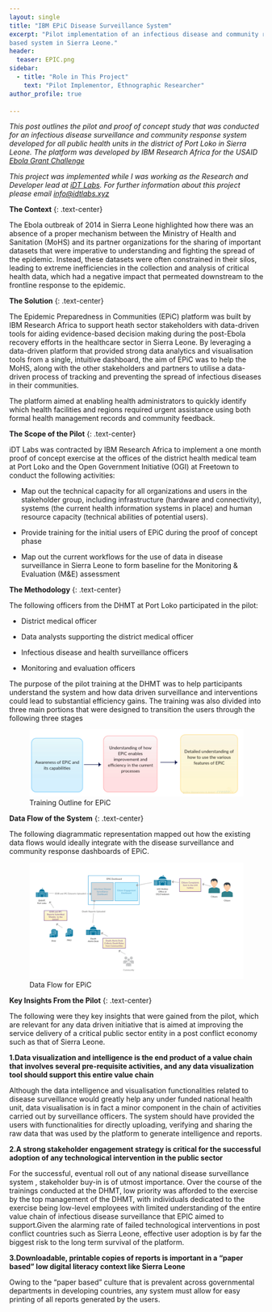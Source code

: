 ```yaml
---
layout: single
title: "IBM EPiC Disease Surveillance System"
excerpt: "Pilot implementation of an infectious disease and community response
based system in Sierra Leone."
header:
  teaser: EPIC.png
sidebar:
  - title: "Role in This Project"
    text: "Pilot Implementor, Ethnographic Researcher"
author_profile: true

---
```


*This post outlines the pilot and proof of concept study that was conducted for an infectious disease 
surveillance and community response system developed for all public health units 
in the district of Port Loko in Sierra Leone. The platform was developed by 
IBM Research Africa for the USAID [Ebola Grant Challenge](http://www.ebolagrandchallenge.net/innovations-3/)*

*This project was implemented while I was working as the Research and Developer
 lead at [iDT Labs](https://idtlabs.xyz). For further information about this 
 project please email info@idtlabs.xyz*


**The Context**
{: .text-center}

The Ebola outbreak of 2014 in Sierra Leone highlighted how there was an absence
of a proper mechanism between the Ministry of Health and Sanitation (MoHS) and
its partner organizations for the sharing of important datasets that were 
imperative to understanding and fighting the spread of the epidemic. Instead, 
these datasets were often constrained in their silos, leading to extreme 
inefficiencies in the collection and analysis of critical health data, which 
had a negative impact that permeated downstream to the frontline response to 
the epidemic.

**The Solution**
{: .text-center}

The Epidemic Preparedness in Communities (EPiC) platform was built by IBM 
Research Africa to support heath sector stakeholders with data-driven tools for
aiding evidence-based decision making during the post-Ebola recovery efforts 
in the healthcare sector in Sierra Leone. By leveraging a data-driven platform 
that provided strong data analytics and visualisation tools from a single, 
intuitive dashboard, the aim of EPiC was to help the MoHS, along 
with the other stakeholders and partners to utilise a data-driven process of 
tracking and preventing the spread of infectious diseases in their communities.

The platform aimed at enabling health administrators to quickly identify which 
health facilities and regions required urgent assistance using both formal 
health management records and community feedback. 

**The Scope of the Pilot**
{: .text-center}

iDT Labs was contracted by IBM Research Africa to implement a one month proof 
of concept exercise at the offices of the district health medical team at Port 
Loko and the Open Government Initiative (OGI) at Freetown to conduct the following 
activities:

* Map out the technical capacity for all organizations and users in the 
stakeholder group, including infrastructure (hardware and connectivity),
systems (the current health information systems in place) and human resource 
capacity (technical abilities of potential users).

* Provide training for the initial users of EPiC during the proof of concept 
phase

* Map out the current workflows for the use of data in disease surveillance in 
Sierra Leone to form baseline for the Monitoring & Evaluation (M&E) assessment

**The Methodology**
{: .text-center}

The following officers from the DHMT at Port Loko participated in the pilot: 

* District medical officer

* Data analysts supporting the district medical officer

* Infectious disease and health surveillance officers

* Monitoring and evaluation officers

The purpose of the pilot training at the DHMT was to help participants 
understand the system and how data driven surveillance and interventions could 
lead to substantial efficiency gains. The training was also divided into 
three main portions that were designed to transition the users through the 
following three stages

<figure>
  <img src="/images/epictraining.png" alt="Training Structure for EPiC">
  <figcaption>Training Outline for EPiC</figcaption>
</figure>    

**Data Flow of the System**
{: .text-center}  

The following diagrammatic representation mapped out how the existing data 
flows would ideally integrate with the disease surveillance and community 
response dashboards of EPiC.

<figure>
  <img src="/images/epicdataflow.png" alt="Data Flow for EPiC">
  <figcaption>Data Flow for EPiC</figcaption>
</figure>    

**Key Insights From the Pilot**
{: .text-center}   

The following were they key insights that were gained from the pilot, which 
are relevant for any data driven initiative that is aimed at improving the 
service delivery of a critical public sector entity in a post conflict economy such
as that of Sierra Leone. 

**1.Data visualization and intelligence is the end product of a value chain
that involves several pre-requisite activities, and any data visualization tool
should support this entire value chain** 

Although the data intelligence and visualisation functionalities related to 
disease surveillance would greatly help any under funded national health unit, 
data visualisation is in fact a minor component in the chain of activities 
carried out by surveillance officers. The system should have provided the users with 
functionalities for directly uploading, verifying and sharing the raw data that
was used by the platform to generate intelligence and reports. 

**2.A strong stakeholder engagement strategy is critical for the successful
adoption of any technological intervention in the public sector** 

For the successful, eventual roll out of any national disease surveillance system 
, stakeholder buy-in is of utmost importance. Over the course of the trainings 
conducted at the DHMT, low priority was afforded to the exercise by the top 
management of the DHMT, with individuals dedicated to the exercise 
being low-level employees with limited understanding of the entire value chain 
of infectious disease surveillance that EPIC aimed to support.Given the alarming
rate of failed technological interventions in post conflict countries such as 
Sierra Leone, effective user adoption is by far the biggest risk to the long 
term survival of the platform.

**3.Downloadable, printable copies of reports is important in a “paper based” 
low digital literacy context like Sierra Leone**

Owing to the “paper based” culture that is prevalent across governmental 
departments in developing countries, any system must allow for easy printing 
of all reports generated by the users. 

